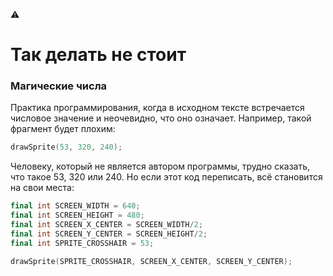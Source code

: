 :warning:
# Так делать не стоит

### Магические числа
Практика программирования, когда в исходном тексте встречается числовое значение и неочевидно, что оно означает. 
Например, такой фрагмент будет плохим:
```cpp
drawSprite(53, 320, 240);
```
Человеку, который не является автором программы, трудно сказать, что такое 53, 320 или 240. 
Но если этот код переписать, всё становится на свои места:
```cpp
final int SCREEN_WIDTH = 640;
final int SCREEN_HEIGHT = 480;
final int SCREEN_X_CENTER = SCREEN_WIDTH/2;
final int SCREEN_Y_CENTER = SCREEN_HEIGHT/2;
final int SPRITE_CROSSHAIR = 53;

drawSprite(SPRITE_CROSSHAIR, SCREEN_X_CENTER, SCREEN_Y_CENTER);
```
